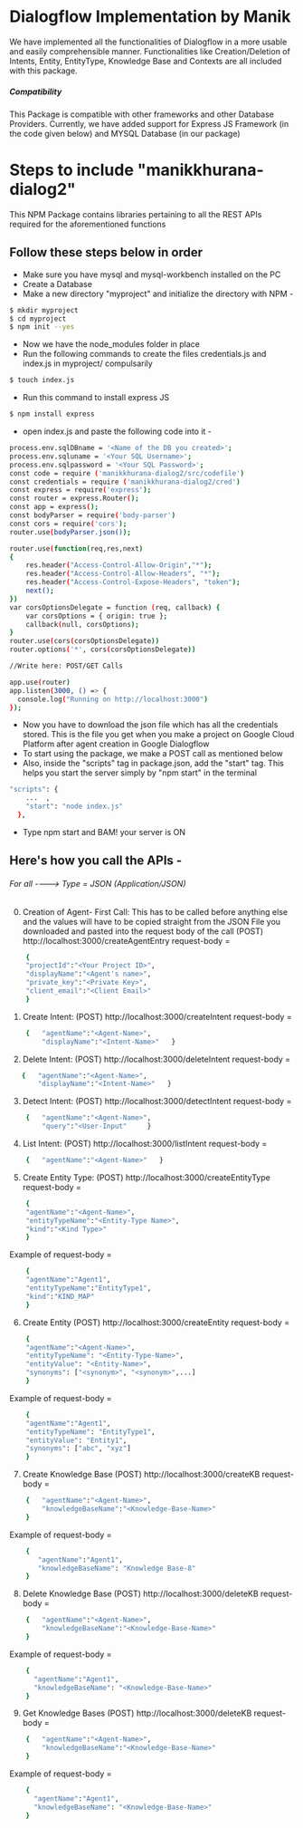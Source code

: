 # Dialogflow Implementation by Manik

We have implemented all the functionalities of Dialogflow in a more usable and easily comprehensible manner. Functionalities like Creation/Deletion of Intents, Entity, EntityType, Knowledge Base and Contexts are all included with this package. 

##### Compatibility 
This Package is compatible with other frameworks and other Database Providers. Currently, we have added support for Express JS Framework (in the code given below) and MYSQL Database (in our package) 


# Steps to include "manikkhurana-dialog2" 

This NPM Package contains libraries pertaining to all the REST APIs required for the aforementioned functions

## Follow these steps below in order 

 - Make sure you have mysql and mysql-workbench installed on the PC
 - Create a Database
 - Make a new directory "myproject" and initialize the directory with NPM - 
```sh
$ mkdir myproject
$ cd myproject
$ npm init --yes
```
 - Now we have the node_modules folder in place
 - Run the following commands to create the files credentials.js and index.js in myproject/ compulsarily
```sh
$ touch index.js 
```
- Run this command to install express JS
```sh
$ npm install express 
```
- open index.js and paste the following code into it - 
```sh
process.env.sqlDBname = '<Name of the DB you created>';
process.env.sqluname = '<Your SQL Username>';
process.env.sqlpassword = '<Your SQL Password>';
const code = require ('manikkhurana-dialog2/src/codefile')
const credentials = require ('manikkhurana-dialog2/cred')
const express = require('express');
const router = express.Router();
const app = express();
const bodyParser = require('body-parser')
const cors = require('cors');
router.use(bodyParser.json());

router.use(function(req,res,next) 
{
    res.header("Access-Control-Allow-Origin","*");
    res.header("Access-Control-Allow-Headers", "*");
    res.header("Access-Control-Expose-Headers", "token");
    next();
})
var corsOptionsDelegate = function (req, callback) {
    var corsOptions = { origin: true }; 
    callback(null, corsOptions); 
}
router.use(cors(corsOptionsDelegate))
router.options('*', cors(corsOptionsDelegate))

//Write here: POST/GET Calls

app.use(router)  
app.listen(3000, () => {  
  console.log("Running on http://localhost:3000")  
});
```
- Now you have to download the json file which has all the credentials stored. This is the file you get when you make a project on Google Cloud Platform after agent creation in Google Dialogflow
- To start using the package, we make a POST call as mentioned below
- Also, inside the "scripts" tag in package.json, add the "start" tag. This helps you start the server simply by  "npm start" in the terminal
```sh
"scripts": {
    ...  ,
    "start": "node index.js"
  },
```
- Type npm start and BAM! your server is ON 

## Here's how you call the APIs -
###### For all ----> Type = JSON (Application/JSON)

0. Creation of Agent- First Call:
   This has to be called before anything else and the values will have to be copied straight from the JSON File you downloaded and pasted into the request body of the call
  (POST) http://localhost:3000/createAgentEntry
   request-body = 
```sh
    { 
	"projectId":"<Your Project ID>",
	"displayName":"<Agent's name>",
	"private_key":"<Private Key>",
	"client_email":"<Client Email>"
	}
```
1. Create Intent: 
   (POST) http://localhost:3000/createIntent
   request-body = 
```sh
    {   "agentName":"<Agent-Name>",
        "displayName":"<Intent-Name>"   }
```
2. Delete Intent: 
   (POST) http://localhost:3000/deleteIntent
   request-body = 
```sh
   {   "agentName":"<Agent-Name>",
       "displayName":"<Intent-Name>"   }
```
3. Detect Intent: 
  (POST) http://localhost:3000/detectIntent 
   request-body = 
```sh
    {   "agentName":"<Agent-Name>",
	    "query":"<User-Input"     }
```
4. List Intent: 
   (POST)  http://localhost:3000/listIntent
   request-body = 
```sh
    {   "agentName":"<Agent-Name>"   }
```

5. Create Entity Type: 
   (POST) http://localhost:3000/createEntityType
   request-body = 
```sh
    {
	"agentName":"<Agent-Name>",
	"entityTypeName":"<Entity-Type Name>",
	"kind":"<Kind Type>"
    }
```
Example of request-body = 
```sh
    {
	"agentName":"Agent1",
	"entityTypeName":"EntityType1",
	"kind":"KIND_MAP"
    }
```
6. Create Entity
   (POST) http://localhost:3000/createEntity
   request-body = 
```sh
    {
    "agentName":"<Agent-Name>",
    "entityTypeName": "<Entity-Type-Name>",
    "entityValue": "<Entity-Name>",
    "synonyms": ["<synonym>", "<synonym>",...]
    }
```
Example of request-body = 
```sh
    {
    "agentName":"Agent1",
    "entityTypeName": "EntityType1",
    "entityValue": "Entity1",
    "synonyms": ["abc", "xyz"]
    }
```
7. Create Knowledge Base 
   (POST) http://localhost:3000/createKB
request-body = 
```sh
    {   "agentName":"<Agent-Name>",
        "knowledgeBaseName":"<Knowledge-Base-Name>"
    }
```
Example of request-body = 
```sh
    {
       "agentName":"Agent1",
       "knowledgeBaseName": "Knowledge Base-8"
    }
```
8. Delete Knowledge Base 
   (POST) http://localhost:3000/deleteKB
request-body = 
```sh
    {   "agentName":"<Agent-Name>",
        "knowledgeBaseName":"<Knowledge-Base-Name>"
    }
```
Example of request-body = 
```sh
    {
	  "agentName":"Agent1",
      "knowledgeBaseName": "<Knowledge-Base-Name>" 
    }
```
9. Get Knowledge Bases 
   (POST) http://localhost:3000/deleteKB
request-body = 
```sh
    {   "agentName":"<Agent-Name>",
        "knowledgeBaseName":"<Knowledge-Base-Name>"
    }
```
Example of request-body = 
```sh
    {
	  "agentName":"Agent1",
      "knowledgeBaseName": "<Knowledge-Base-Name>"
    }
```